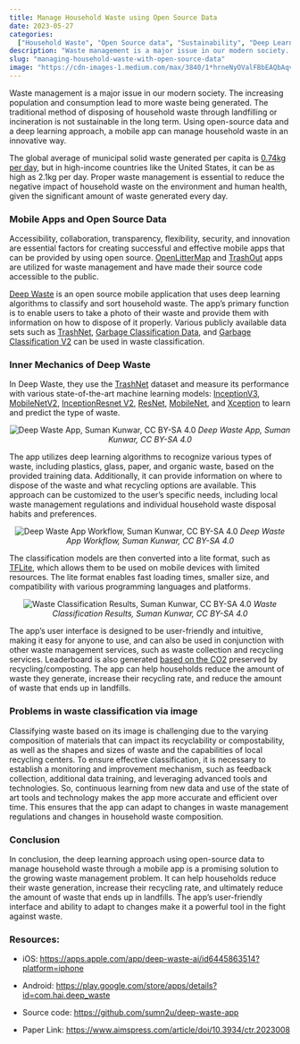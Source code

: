 ```yaml
---
title: Manage Household Waste using Open Source Data
date: 2023-05-27
categories:
  ["Household Waste", "Open Source data", "Sustainability", "Deep Learning"]
description: "Waste management is a major issue in our modern society. The increasing population and consumption lead to more waste being generated."
slug: "managing-household-waste-with-open-source-data"
image: "https://cdn-images-1.medium.com/max/3840/1*hrneNyOValFBbEAQbAqvwg.png"
---
```



Waste management is a major issue in our modern society. The increasing population and consumption lead to more waste being generated. The traditional method of disposing of household waste through landfilling or incineration is not sustainable in the long term. Using open-source data and a deep learning approach, a mobile app can manage household waste in an innovative way.

The global average of municipal solid waste generated per capita is <a href="https://datatopics.worldbank.org/what-a-waste/trends_in_solid_waste_management.html" target="_blank" rel="noopener">0.74kg per day</a>, but in high-income countries like the United States, it can be as high as 2.1kg per day. Proper waste management is essential to reduce the negative impact of household waste on the environment and human health, given the significant amount of waste generated every day.

### **Mobile Apps and Open Source Data**

Accessibility, collaboration, transparency, flexibility, security, and innovation are essential factors for creating successful and effective mobile apps that can be provided by using open source. <a href="https://openlittermap.com/" target="_blank" rel="noopener">OpenLitterMap</a> and <a href="https://www.trashout.ngo/" target="_blank" rel="noopener">TrashOut</a> apps are utilized for waste management and have made their source code accessible to the public.

<a href="https://deepwaste.my.canva.site/" target="_blank" rel="noopener">Deep Waste</a> is an open source mobile application that uses deep learning algorithms to classify and sort household waste. The app’s primary function is to enable users to take a photo of their waste and provide them with information on how to dispose of it properly. Various publicly available data sets such as <a href="https://github.com/garythung/trashnet" target="_blank" rel="noopener">TrashNet</a>, <a href="https://www.kaggle.com/datasets/asdasdasasdas/garbage-classification" target="_blank" rel="noopener">Garbage Classification Data</a>, and <a href="https://www.kaggle.com/datasets/sumn2u/garbage-classification-v2" target="_blank" rel="noopener">Garbage Classification V2</a> can be used in waste classification.


### **Inner Mechanics of Deep Waste**

In Deep Waste, they use the <a href="https://github.com/garythung/trashnet" target="_blank" rel="noopener">TrashNet</a> dataset and measure its performance with various state-of-the-art machine learning models: <a href="https://iopscience.iop.org/article/10.1088/1742-6596/1487/1/012008" target="_blank" rel="noopener">InceptionV3</a>, <a href="https://journals.plos.org/plosone/article?id=10.1371/journal.pone.0282336" target="_blank" rel="noopener">MobileNetV2</a>, <a href="https://ieeexplore.ieee.org/document/9563917" target="_blank" rel="noopener">InceptionResnet V2</a>, <a href="https://ieeexplore.ieee.org/document/10034869" target="_blank" rel="noopener">ResNet</a>, <a href="https://ieeexplore.ieee.org/document/9699161" target="_blank" rel="noopener">MobileNet</a>, and <a href="https://ieeexplore.ieee.org/document/9299017" target="_blank" rel="noopener">Xception</a> to learn and predict the type of waste.

<p align="center">
  <img src="https://cdn-images-1.medium.com/max/3840/1*hrneNyOValFBbEAQbAqvwg.png" alt="Deep Waste App, Suman Kunwar, CC BY-SA 4.0">
  <em>Deep Waste App, Suman Kunwar, CC BY-SA 4.0</em>
</p>


The app utilizes deep learning algorithms to recognize various types of waste, including plastics, glass, paper, and organic waste, based on the provided training data. Additionally, it can provide information on where to dispose of the waste and what recycling options are available. This approach can be customized to the user’s specific needs, including local waste management regulations and individual household waste disposal habits and preferences.

<p align="center">
  <img src="https://cdn-images-1.medium.com/max/4500/1*g9K5sMNKaflsTp5EhYzzyQ.png" alt="Deep Waste App Workflow, Suman Kunwar, CC BY-SA 4.0">
  <em>Deep Waste App Workflow, Suman Kunwar, CC BY-SA 4.0</em>
</p>


The classification models are then converted into a lite format, such as <a href="https://www.tensorflow.org/lite/guide" target="_blank" rel="noopener">TFLite</a>, which allows them to be used on mobile devices with limited resources. The lite format enables fast loading times, smaller size, and compatibility with various programming languages and platforms.

<p align="center">
  <img src="https://cdn-images-1.medium.com/max/21412/1*orzV49TVb-rPEc9MwEzjjw.png" alt="Waste Classification Results, Suman Kunwar, CC BY-SA 4.0">
  <em>Waste Classification Results, Suman Kunwar, CC BY-SA 4.0</em>
</p>

The app’s user interface is designed to be user-friendly and intuitive, making it easy for anyone to use, and can also be used in conjunction with other waste management services, such as waste collection and recycling services. Leaderboard is also generated <a href="https://www.stopwaste.co/calculator/" target="_blank" rel="noopener">based on the CO2</a> preserved by recycling/composting. The app can help households reduce the amount of waste they generate, increase their recycling rate, and reduce the amount of waste that ends up in landfills.

### **Problems in waste classification via image**

Classifying waste based on its image is challenging due to the varying composition of materials that can impact its recyclability or compostability, as well as the shapes and sizes of waste and the capabilities of local recycling centers. To ensure effective classification, it is necessary to establish a monitoring and improvement mechanism, such as feedback collection, additional data training, and leveraging advanced tools and technologies. So, continuous learning from new data and use of the state of art tools and technology makes the app more accurate and efficient over time. This ensures that the app can adapt to changes in waste management regulations and changes in household waste composition.

### **Conclusion**

In conclusion, the deep learning approach using open-source data to manage household waste through a mobile app is a promising solution to the growing waste management problem. It can help households reduce their waste generation, increase their recycling rate, and ultimately reduce the amount of waste that ends up in landfills. The app’s user-friendly interface and ability to adapt to changes make it a powerful tool in the fight against waste.

### Resources:

* iOS: <a href="https://apps.apple.com/app/deep-waste-ai/id6445863514?platform=iphone" target="_blank" rel="noopener">https://apps.apple.com/app/deep-waste-ai/id6445863514?platform=iphone</a>

* Android: <a href="https://play.google.com/store/apps/details?id=com.hai.deep_waste" target="_blank" rel="noopener">https://play.google.com/store/apps/details?id=com.hai.deep_waste</a>

* Source code: <a href="https://github.com/sumn2u/deep-waste-app" target="_blank" rel="noopener">https://github.com/sumn2u/deep-waste-app</a>
* Paper Link: <a href="https://www.aimspress.com/article/doi/10.3934/ctr.2023008?viewType=HTML" target="_blank" rel="noopener">https://www.aimspress.com/article/doi/10.3934/ctr.2023008</a>
